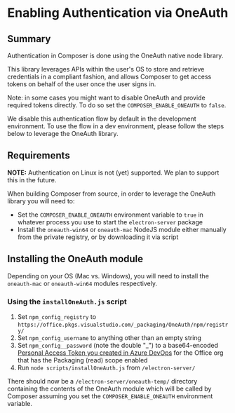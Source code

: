 # Enabling Authentication via OneAuth

## Summary

Authentication in Composer is done using the OneAuth native node library.

This library leverages APIs within the user's OS to store and retrieve credentials in a compliant fashion, and allows Composer to get access tokens on behalf of the user once the user signs in.

Note: in some cases you might want to disable OneAuth and provide required tokens directly. To do so set the `COMPOSER_ENABLE_ONEAUTH` to `false`.

We disable this authentication flow by default in the development environment. To use the flow in a dev environment, please follow the steps below to leverage the OneAuth library.

## Requirements

**NOTE:** Authentication on Linux is not (yet) supported. We plan to support this in the future.

When building Composer from source, in order to leverage the OneAuth library you will need to:

- Set the `COMPOSER_ENABLE_ONEAUTH` environment variable to `true` in whatever process you use to start the `electron-server` package
- Install the `oneauth-win64` or `oneauth-mac` NodeJS module either manually from the private registry, or by downloading it via script

## Installing the OneAuth module

Depending on your OS (Mac vs. Windows), you will need to install the `oneauth-mac` or `oneauth-win64` modules respectively.

### Using the `installOneAuth.js` script

1. Set `npm_config_registry` to `https://office.pkgs.visualstudio.com/_packaging/OneAuth/npm/registry/`
1. Set `npm_config_username` to anything other than an empty string
1. Set `npm_config__password` (note the double "_") to a base64-encoded [Personal Access Token you created in Azure DevOps](https://office.visualstudio.com/_usersSettings/tokens) for the Office org that has the Packaging (read) scope enabled
1. Run `node scripts/installOneAuth.js` from `/electron-server/`

There should now be a `/electron-server/oneauth-temp/` directory containing the contents of the OneAuth module which will be called by Composer assuming you set the `COMPOSER_ENABLE_ONEAUTH` environment variable.
